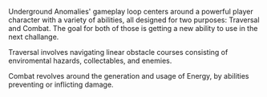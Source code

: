 Underground Anomalies' gameplay loop centers around a powerful player character with a variety of abilities, all designed for two purposes: Traversal and Combat. The goal for both of those is getting a new ability to use in the next challange.

Traversal involves navigating linear obstacle courses consisting of enviromental hazards, collectables, and enemies.

Combat revolves around the generation and usage of Energy, by abilities preventing or inflicting damage.
